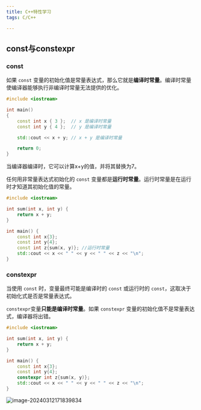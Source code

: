 ```yaml
---
title: C++特性学习
tags: C/C++

---
```


## const与constexpr

### const

如果 `const` 变量的初始化值是常量表达式，那么它就是**编译时常量**。编译时常量使编译器能够执行非编译时常量无法提供的优化。

```c++
#include <iostream>

int main()
{
    const int x { 3 };  // x 是编译时常量
    const int y { 4 };  // y 是编译时常量

    std::cout << x + y; // x + y 是编译时常量

    return 0;
}
```

当编译器编译时，它可以计算x+y的值，并将其替换为7。

任何用非常量表达式初始化的 `const` 变量都是**运行时常量**。运行时常量是在运行时才知道其初始化值的常量。

```c++
#include <iostream>

int sum(int x, int y) {
    return x + y;
}

int main() {
    const int x{3};
    const int y{4};
    const int z{sum(x, y)}; //运行时常量
    std::cout << x << " " << y << " " << z << "\n";
}
```

### constexpr

当使用 `const` 时，变量最终可能是编译时的 `const` 或运行时的 `const`，这取决于初始化式是否是常量表达式。

`constexpr`变量**只能是编译时常量**。如果 `constexpr` 变量的初始化值不是常量表达式，编译器将出错。

```c++
#include <iostream>

int sum(int x, int y) {
    return x + y;
}

int main() {
    const int x{3};
    const int y{4};
    constexpr int z{sum(x, y)};
    std::cout << x << " " << y << " " << z << "\n";
}
```

![image-20240312171839834](C:\Users\23882\OneDrive\笔记\assets\image-20240312171839834.png)